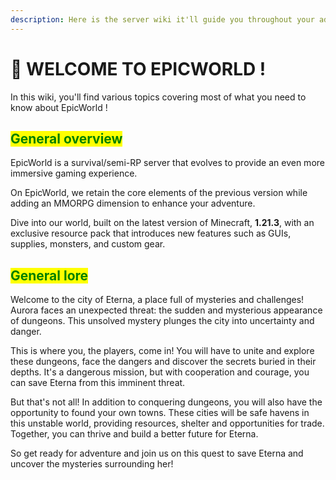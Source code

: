 ```yaml
---
description: Here is the server wiki it'll guide you throughout your adventure! ✨
---
```


# 🐷 WELCOME TO EPICWORLD !

In this wiki, you'll find various topics covering most of what you need to know about EpicWorld !

## <mark style="color:green;">General overview</mark>

EpicWorld is a survival/semi-RP server that evolves to provide an even more immersive gaming experience.

On EpicWorld, we retain the core elements of the previous version while adding an MMORPG dimension to enhance your adventure.&#x20;

Dive into our world, built on the latest version of Minecraft, **1.21.3**, with an exclusive resource pack that introduces new features such as GUIs, supplies, monsters, and custom gear.

## <mark style="color:green;">General lore</mark>&#x20;

Welcome to the city of Eterna, a place full of mysteries and challenges! Aurora faces an unexpected threat: the sudden and mysterious appearance of dungeons. This unsolved mystery plunges the city into uncertainty and danger.

This is where you, the players, come in! You will have to unite and explore these dungeons, face the dangers and discover the secrets buried in their depths. It's a dangerous mission, but with cooperation and courage, you can save Eterna from this imminent threat.

But that's not all! In addition to conquering dungeons, you will also have the opportunity to found your own towns. These cities will be safe havens in this unstable world, providing resources, shelter and opportunities for trade. Together, you can thrive and build a better future for Eterna.

So get ready for adventure and join us on this quest to save Eterna and uncover the mysteries surrounding her!
